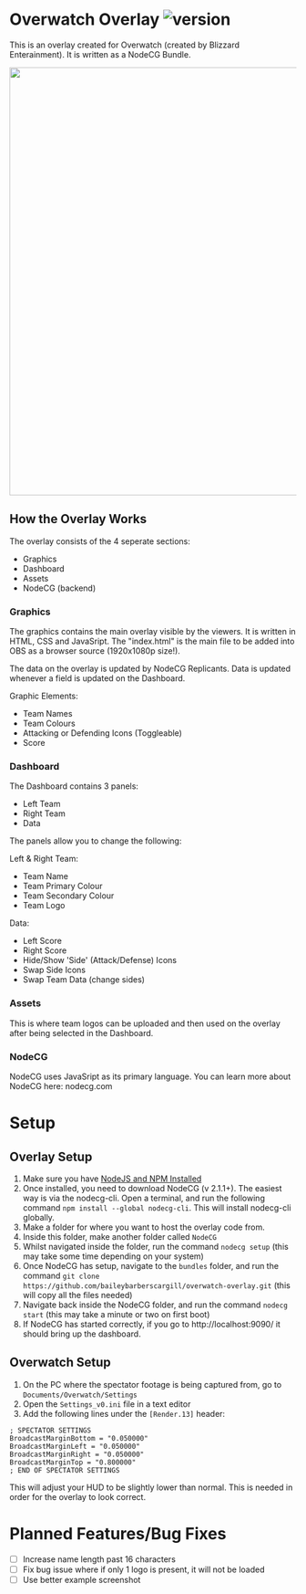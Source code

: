 
# Overwatch Overlay ![version](https://img.shields.io/badge/version-1.0.0-brightgreen)

This is an overlay created for Overwatch (created by Blizzard Enterainment). It is written as a NodeCG Bundle.

<img src="https://imgur.com/s2FPykJ.png" width="750"/>


## How the Overlay Works
The overlay consists of the 4 seperate sections:

- Graphics
- Dashboard
- Assets
- NodeCG (backend)

### Graphics
The graphics contains the main overlay visible by the viewers. It is written in HTML, CSS and JavaSript. The "index.html" is the main file to be added into OBS as a browser source (1920x1080p size!). 

The data on the overlay is updated by NodeCG Replicants. Data is updated whenever a field is updated on the Dashboard.

Graphic Elements:

- Team Names
- Team Colours
- Attacking or Defending Icons (Toggleable)
- Score

### Dashboard
The Dashboard contains 3 panels:

- Left Team
- Right Team
- Data

The panels allow you to change the following:

Left & Right Team:
- Team Name
- Team Primary Colour
- Team Secondary Colour
- Team Logo

Data:
- Left Score
- Right Score
- Hide/Show 'Side' (Attack/Defense) Icons
- Swap Side Icons
- Swap Team Data (change sides)

### Assets
This is where team logos can be uploaded and then used on the overlay after being selected in the Dashboard.

### NodeCG
NodeCG uses JavaSript as its primary language. You can learn more about NodeCG here: nodecg.com

# Setup

## Overlay Setup
1. Make sure you have [NodeJS and NPM Installed](https://nodejs.org/en/download)
2. Once installed, you need to download NodeCG (v 2.1.1+). The easiest way is via the nodecg-cli. Open a terminal, and run the following command `npm install --global nodecg-cli`. This will install nodecg-cli globally.
3. Make a folder for where you want to host the overlay code from.
4. Inside this folder, make another folder called `NodeCG`
5. Whilst navigated inside the folder, run the command `nodecg setup` (this may take some time depending on your system)
6. Once NodeCG has setup, navigate to the `bundles` folder, and run the command `git clone https://github.com/baileybarberscargill/overwatch-overlay.git` (this will copy all the files needed)
7. Navigate back inside the NodeCG folder, and run the command `nodecg start` (this may take a minute or two on first boot)
8. If NodeCG has started correctly, if you go to http://localhost:9090/ it should bring up the dashboard.

## Overwatch Setup
1. On the PC where the spectator footage is being captured from, go to `Documents/Overwatch/Settings`
2. Open the `Settings_v0.ini` file in a text editor
3. Add the following lines under the `[Render.13]` header:
  ```dosini
; SPECTATOR SETTINGS
BroadcastMarginBottom = "0.050000"
BroadcastMarginLeft = "0.050000"
BroadcastMarginRight = "0.050000"
BroadcastMarginTop = "0.800000"
; END OF SPECTATOR SETTINGS
```
This will adjust your HUD to be slightly lower than normal. This is needed in order for the overlay to look correct.

# Planned Features/Bug Fixes

- [ ] Increase name length past 16 characters
- [ ] Fix bug issue where if only 1 logo is present, it will not be loaded
- [ ] Use better example screenshot
